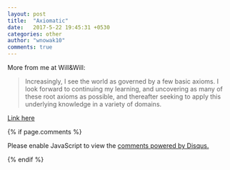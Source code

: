 ```yaml
---
layout: post
title:  "Axiomatic"
date:   2017-5-22 19:45:31 +0530
categories: other
author: "wnowak10"
comments: true
---
```


More from me at Will&Will:

> Increasingly, I see the world as governed by a few basic axioms. I look forward to continuing my learning, and uncovering as many of these root axioms as possible, and thereafter seeking to apply this underlying knowledge in a variety of domains.

[Link here](https://dialoguehive.wordpress.com/2017/05/19/the-most-fascinating-thing/)

{% if page.comments %}

<div id="disqus_thread"></div>
<script>

/**
*  RECOMMENDED CONFIGURATION VARIABLES: EDIT AND UNCOMMENT THE SECTION BELOW TO INSERT DYNAMIC VALUES FROM YOUR PLATFORM OR CMS.
*  LEARN WHY DEFINING THESE VARIABLES IS IMPORTANT: https://disqus.com/admin/universalcode/#configuration-variables*/
/*
var disqus_config = function () {
this.page.url = PAGE_URL;  // Replace PAGE_URL with your page's canonical URL variable
this.page.identifier = PAGE_IDENTIFIER; // Replace PAGE_IDENTIFIER with your page's unique identifier variable
};
*/
(function() { // DON'T EDIT BELOW THIS LINE
var d = document, s = d.createElement('script');
s.src = '//wnowak10-github-io.disqus.com/embed.js';
s.setAttribute('data-timestamp', +new Date());
(d.head || d.body).appendChild(s);
})();
</script>
<noscript>Please enable JavaScript to view the <a href="https://disqus.com/?ref_noscript">comments powered by Disqus.</a></noscript>

{% endif %}